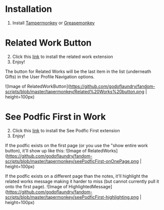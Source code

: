 
# Installation

1. Install [Tampermonkey](https://www.tampermonkey.net/) or [Greasemonkey](https://www.greasespot.net/)

# Related Work Button
2. Click this [link](https://github.com/godoflaundry/fandom-scripts/raw/master/tapermonkey/relatedwork.pub.user.js) to install the related work extension
3. Enjoy!

The button for Related Works will be the last item in the list (underneath Gifts) in the User Profile Navigation options.

![Image of RelatedWorkButton](https://github.com/godoflaundry/fandom-scripts/blob/master/tapermonkey/Related%20Works%20button.png | height=100px)

# See Podfic First in Work
2. Click this [link](https://github.com/godoflaundry/fandom-scripts/raw/master/tapermonkey/seepodficfirst.pub.user.js) to install the See Podfic First extension
3. Enjoy!

If the podfic exists on the first page (or you use the "show entire work button), it'll show up like this:
![Image of RelatedWorks](https://github.com/godoflaundry/fandom-scripts/blob/master/tapermonkey/seePodficFirst-onOnePage.png | height=100px)

If the podfic exists on a different page than the notes, it'll highlight the related works message making it harder to miss (but cannot currently pull it onto the first page).
![Image of HighlightedMessage](https://github.com/godoflaundry/fandom-scripts/blob/master/tapermonkey/seePodficFirst-highlighting.png | height=100px)
